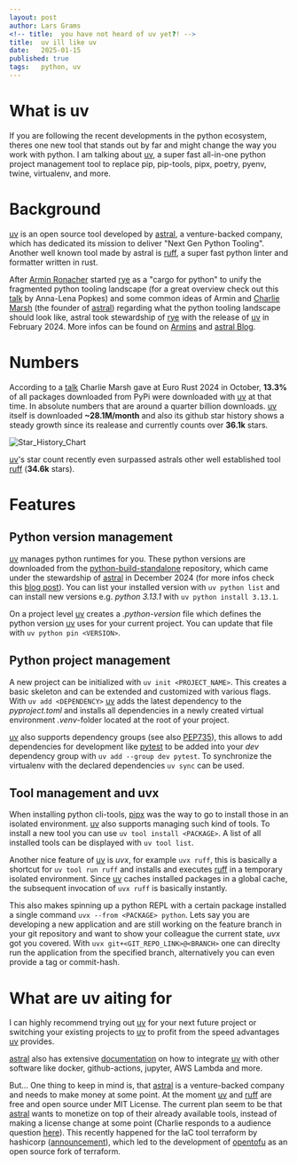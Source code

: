 ```yaml
---
layout: post
author: Lars Grams
<!-- title:  you have not heard of uv yet?! -->
title:  uv ill like uv
date:   2025-01-15 
published: true
tags:   python, uv
---
```


# What is uv
If you are following the recent developments in the python ecosystem, theres one new tool
that stands out by far and might change the way you work with python.
I am talking about [uv], a super fast all-in-one python project management tool to
replace pip, pip-tools, pipx, poetry, pyenv, twine, virtualenv, and more.

# Background
[uv] is an open source tool developed by [astral], a venture-backed company, which has dedicated its mission to 
deliver "Next Gen Python Tooling".
Another well known tool made by astral is [ruff], a super fast python linter and formatter written in rust.

After [Armin Ronacher][Armin] started [rye] as a "cargo for python" to unify the fragmented python tooling
landscape (for a great overview check out this [talk][talk_anna_lena] by Anna-Lena Popkes) and some common ideas of Armin and [Charlie Marsh][Charlie] (the founder of [astral])
regarding what the python tooling landscape should look like, astral took stewardship of [rye] with
the release of [uv] in February 2024. More infos can be found on [Armins][blog_post_rye_uv_armin]
and [astral Blog][blog_post_rye_uv_astral].


# Numbers
According to a [talk][talk_eurorust] Charlie Marsh gave at Euro Rust 2024 in October,
**13.3%** of all packages downloaded from PyPi were downloaded with [uv] at that time. In absolute numbers that are
around a quarter billion downloads.
[uv] itself is downloaded **~28.1M/month** and also its github star
history shows a steady growth since its realease and currently counts over **36.1k** stars.

<!-- [![Star History Chart](https://api.star-history.com/svg?repos=astral-sh/uv&type=Date)](https://star-history.com/#astral-sh/uv&Date) -->
![Star_History_Chart]({{site.root}}/assets/uv_star_history.png)

[uv]'s star count recently even surpassed astrals other well established tool [ruff] (**34.6k** stars).

# Features
## Python version management
[uv] manages python runtimes for you. These python versions are downloaded from the
[python-build-standalone][python_build_standalone] repository,
which came under the stewardship of [astral] in December 2024
(for more infos check this [blog post][blog_post_python_standalone_astral]).
You can list your installed version with `uv python list` and can install new
versions e.g. *python 3.13.1* with `uv python install 3.13.1`.

On a project level [uv] creates a *.python-version* file which defines the python version
[uv] uses for your current project. You can update that file with `uv python pin <VERSION>`.

## Python project management
A new project can be initialized with `uv init <PROJECT_NAME>`. This creates a basic skeleton
and can be extended and customized with various flags. 
With `uv add <DEPENDENCY>` [uv] adds the latest dependency to the *pyproject.toml* and
installs all dependencies in a newly created virtual environment *.venv*-folder located at the root of your project.

[uv] also supports dependency groups (see also [PEP735]), this allows to add dependencies for
development like [pytest] to be added into your *dev* dependency
group with `uv add --group dev pytest`.
To synchronize the virtualenv with the declared dependencies `uv sync` can be used.


## Tool management and uvx
When installing python cli-tools, [pipx] was the way to go to install those in an isolated environment.
[uv] also supports managing such kind of tools. To install a new tool you can use `uv tool install <PACKAGE>`.
A list of all installed tools can be displayed with `uv tool list`.

Another nice feature of [uv] is *uvx*, for example `uvx ruff`, this is basically a shortcut for `uv tool run ruff`
and installs and executes [ruff] in a temporary isolated environment.
Since [uv] caches installed packages in a global cache, the subsequent invocation of `uvx ruff` is basically instantly.

This also makes spinning up a python REPL with a certain package installed a single command `uvx --from <PACKAGE> python`.
Lets say you are developing a new application and are still working on the feature branch
in your git repository and want to show your colleague the current state, *uvx* got you covered.
With `uvx git+<GIT_REPO_LINK>@<BRANCH>` one can direclty run the application from the specified branch,
alternatively you can even provide a tag or commit-hash.

# What are uv aiting for
I can highly recommend trying out [uv] for your next future project or switching your existing projects
to [uv] to profit from the speed advantages [uv] provides.

[astral] also has extensive [documentation][docs_integration_astral] on how to integrate [uv] with other software like
docker, github-actions, jupyter, AWS Lambda and more.

But... One thing to keep in mind is, that [astral] is a venture-backed company and needs to make money at some point.
At the moment [uv] and [ruff] are free and open source under MIT License.
The current plan seem to be that [astral] wants to monetize on top of their already available tools, instead
of making a license change at some point (Charlie responds to a audience question [here][talk_pycon_us_plan]).
This recently happened for the IaC tool terraform by hashicorp ([announcement][terraform_license_change]),
which led to the development of [opentofu] as an open source fork of terraform.



<!-- Other Links -->
[talk_eurorust]: https://www.youtube.com/watch?v=zOY9mc-zRxk
[talk_anna_lena]: https://www.youtube.com/watch?v=3-drZY3u5vo
[blog_post_rye_uv_armin]: https://lucumr.pocoo.org/2024/2/15/rye-grows-with-uv/
[blog_post_rye_uv_astral]: https://astral.sh/blog/uv
[blog_post_python_standalone_astral]: https://astral.sh/blog/python-build-standalone
[PEP735]: https://peps.python.org/pep-0735/
[terraform_license_change]: https://www.hashicorp.com/license-faq
[talk_pycon_us_plan]: https://youtu.be/r1EZ3GXuwBA?t=3459

<!-- People Links -->
[Armin]: https://github.com/mitsuhiko
[Charlie]: https://github.com/charliermarsh

<!-- Doc Links -->
[uv]: https://docs.astral.sh/uv
[rye]: https://docs.astral.sh/rye
[ruff]: https://docs.astral.sh/ruff
[pipx]: https://pipx.pypa.io/stable/
[astral]: https://.astral.sh
[docs_integration_astral]: https://docs.astral.sh/uv/guides/integration/
[pytest]: https://docs.pytest.org/en/stable/
[python_build_standalone]: https://github.com/astral-sh/python-build-standalone
[opentofu]: https://opentofu.org
